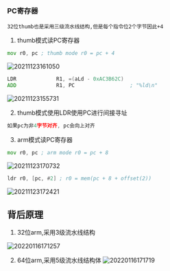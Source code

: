 
### PC寄存器

    32位thumb也是采用三级流水线结构,但是每个指令位2个字节因此+4


1. thumb模式读PC寄存器

```asm
mov r0, pc ; thumb mode r0 = pc + 4
```

![20211123161050](https://cdn.jsdelivr.net/gh/yhnu/PicBed/20211123161050.png)

```asm
LDR             R1, =(aLd - 0xAC3B62C)
ADD             R1, PC                  ; "%ld\n"
```
![20211123155731](https://cdn.jsdelivr.net/gh/yhnu/PicBed/20211123155731.png)

2. thumb模式使用LDR使用PC进行间接寻址

```asm
如果pc为非4字节对齐, pc会向上对齐
```

3. arm模式读PC寄存器

```asm
mov r0, pc ; arm mode r0 = pc + 8
```

![20211123170732](https://cdn.jsdelivr.net/gh/yhnu/PicBed/20211123170732.png)

```asm
ldr r0, [pc, #2] ; r0 = mem(pc + 8 + offset(2))
```

![20211123172421](https://cdn.jsdelivr.net/gh/yhnu/PicBed/20211123172421.png)

## 背后原理

1. 32位arm,采用3级流水线结构

![20220116171257](https://cdn.jsdelivr.net/gh/nzcv/picgo/20220116171257.png)

2. 64位arm,采用5级流水线结构体
![20220116171719](https://cdn.jsdelivr.net/gh/nzcv/picgo/20220116171719.png)

